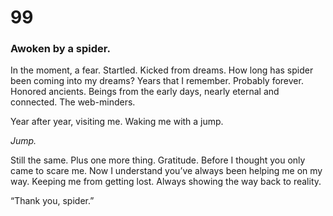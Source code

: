 # 99

### Awoken by a spider.

In the moment, a fear. Startled. Kicked from dreams. How long has spider been coming into my dreams? Years that I remember. Probably forever. Honored ancients. Beings from the early days, nearly eternal and connected. The web-minders. 

Year after year, visiting me. Waking me with a jump. 

_Jump._

Still the same. Plus one more thing. Gratitude. Before I thought you only came to scare me. Now I understand you’ve always been helping me on my way. Keeping me from getting lost. Always showing the way back to reality. 

“Thank you, spider.”